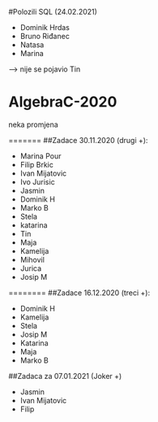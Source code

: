 #Polozili SQL (24.02.2021)
- Dominik Hrdas
- Bruno Riđanec
- Natasa 
- Marina

--> nije se pojavio Tin


# AlgebraC-2020

neka promjena

=======
##Zadace 30.11.2020 (drugi +): 
- Marina Pour
- Filip Brkic
- Ivan Mijatovic
- Ivo Jurisic
- Jasmin
- Dominik H
- Marko B
- Stela
- katarina
- Tin
- Maja
- Kamelija
- Mihovil
- Jurica
- Josip M

========
##Zadace 16.12.2020 (treci +): 
- Dominik H
- Kamelija
- Stela
- Josip M
- Katarina
- Maja
- Marko B

##Zadaca za 07.01.2021 (Joker +)
- Jasmin
- Ivan Mijatovic
- Filip 


